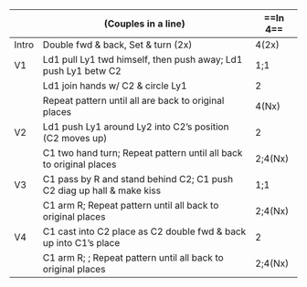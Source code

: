 ||(Couples in a line) |==In 4==|
|-----|----|-----|
|Intro| Double fwd & back, Set & turn (2x) |4(2x)|
|V1| Ld1 pull Ly1 twd himself, then push away; Ld1 push Ly1 betw C2 |1;1|
||Ld1 join hands w/ C2 & circle Ly1 |2|
||Repeat pattern until all are back to original places |4(Nx)|
|V2| Ld1 push Ly1 around Ly2 into C2’s position (C2 moves up) |2|
||C1 two hand turn; Repeat pattern until all back to original places |2;4(Nx)|
|V3| C1 pass by R and stand behind C2; C1 push C2 diag up hall & make kiss |1;1|
||C1 arm R; Repeat pattern until all back to original places |2;4(Nx)|
|V4| C1 cast into C2 place as C2 double fwd & back up into C1’s place |2|
||C1 arm R; ; Repeat pattern until all back to original places |2;4(Nx)|
